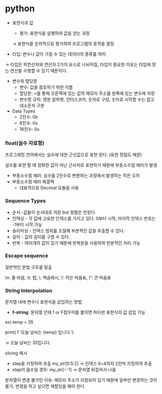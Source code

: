 # python

- 표현식과 값
    - 평가: 표현식을 실행하여 값을 얻는 과정
    
    → 표현식을 순차적으로 평가하여 프로그램의 동작을 결정
    
- 타입: 변수나 값이 가질 수 있는 데이터의 종류를 의미

→ 타입은 피연산자와 연산자 2가지 요소로 나뉘어짐, 타입이 중요한 이유는 타입에 맞는 연산을 수행할 수 있기 때문이다.

- 변수와 할당문
    - 변수: 값을 참조하기 위한 이름
    - 할당문:  =를 통해 오른쪽에 있는 값의 메모리 주소를 왼쪽에 있는 변수에 저장
    - 변수명 규칙: 영문 알파벳, 언더스코어, 숫자로 구성, 숫자로 시작할 수는 없고 대소문자 구분
- Data Types
    - 2진수: 0b
    - 8진수: 0o
    - 16진수: 0x

### float(실수 자료형)

프로그래밍 언어에서는 실수에 대한 근삿값으로 표현 된다. (유한 정밀도 때문)

실수를 표현 할 때 정확한 값이 아닌 근사치로 표현하기 때문에 부동소수점 에러가 발생

- 부동소수점 에러: 실수를 2진수로 변환하는 과정에서 발생하는 작은 오차
- 부동소수점 에러 해결책
    - 대표적으로 Decimal 모듈을 사용

### Sequence Types

- 순서 -값들이 순서대로 저장 but 정렬은 안된다.
- 인덱싱 - 각 값에 고유한 인덱스를 가지고 있다. 0부터 시작, 마지막 인덱스 번호는 -1부터 시작 가능
- 슬라이싱 - 인덱스 범위를 조절해 부분적인 값을 추출할 수 있다.
- 길이 - 값의 길이를 구할 수 있다.
- 반복 - 여러개의 값이 있기 때문에 반복문을 사용하여 반본적인 처리 가능

### Escape sequence

일반적인 문법 구조를 탈출

\n: 줄 바꿈, \t: 탭, \\: 백슬래시, \’: 작은 따옴표, \”: 큰 따옴표

### String Interpolation

문자열 내에 변수나 표현식을 삽입하는 방법

- **f-string**: 문자열 안에 f or F접두어를 붙이면 파이썬 표현식의 값 삽입 가능

ex)  temp = 35

 print( f ‘오늘 날씨는 {temp} 입니다.’)

→ 오늘 날씨는 35입니다.

slicing 예시 

- step을 지정하여 추출 my_str[0:5:2] → 인덱스 0~4까지 2칸씩 지정하여 추출
- step이 음수일 경우: my_str[::-1] → 문자열 뒤집어서 나옴

문자열이 변경 불가인 이유: 메모리 주소가 지정되어 있기 때문에 일부만 변경하는 것이 불가, 변경을 하고 싶으면 재할당을 해야 한다.